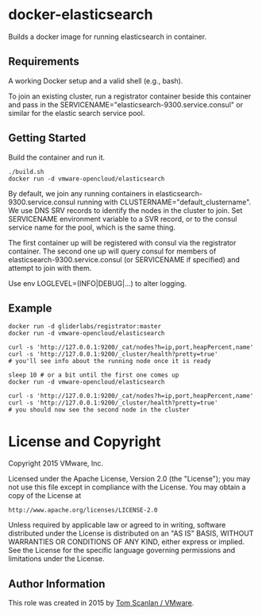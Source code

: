# docker-elasticsearch

Builds a docker image for running elasticsearch in container.

## Requirements

A working Docker setup and a valid shell (e.g., bash).

To join an existing cluster, run a registrator container beside this container
and pass in the SERVICENAME="elasticsearch-9300.service.consul" or similar for
the elastic search service pool.

## Getting Started
Build the container and run it.

```
./build.sh
docker run -d vmware-opencloud/elasticsearch
```

By default, we join any running containers in elasticsearch-9300.service.consul
running with CLUSTERNAME="default&#95;clustername".  We use DNS SRV records
to identify the nodes in the cluster to join. Set SERVICENAME environment variable
to a SVR record, or to the consul service name for the pool, which is the same thing.

The first container up will be registered with consul via the registrator
container.  The second one up will query consul for members of
elasticsearch-9300.service.consul (or SERVICENAME if specified) and
attempt to join with them.

Use env LOGLEVEL=(INFO|DEBUG|...) to alter logging.

## Example

```
docker run -d gliderlabs/registrator:master
docker run -d vmware-opencloud/elasticsearch

curl -s 'http://127.0.0.1:9200/_cat/nodes?h=ip,port,heapPercent,name'
curl -s 'http://127.0.0.1:9200/_cluster/health?pretty=true'
# you'll see info about the running node once it is ready

sleep 10 # or a bit until the first one comes up
docker run -d vmware-opencloud/elasticsearch

curl -s 'http://127.0.0.1:9200/_cat/nodes?h=ip,port,heapPercent,name'
curl -s 'http://127.0.0.1:9200/_cluster/health?pretty=true'
# you should now see the second node in the cluster

```

# License and Copyright
 
Copyright 2015 VMware, Inc.

Licensed under the Apache License, Version 2.0 (the "License");
you may not use this file except in compliance with the License.
You may obtain a copy of the License at

    http://www.apache.org/licenses/LICENSE-2.0

Unless required by applicable law or agreed to in writing, software
distributed under the License is distributed on an "AS IS" BASIS,
WITHOUT WARRANTIES OR CONDITIONS OF ANY KIND, either express or implied.
See the License for the specific language governing permissions and
limitations under the License.

## Author Information

This role was created in 2015 by [Tom Scanlan / VMware](http://www.vmware.com/).
